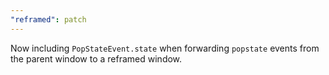 ```yaml
---
"reframed": patch
---
```


Now including `PopStateEvent.state` when forwarding `popstate` events from the parent window to a reframed window.
